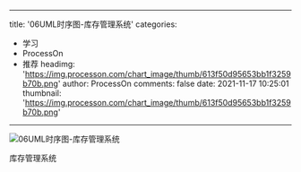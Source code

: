 
---
title: '06UML时序图-库存管理系统'
categories: 
 - 学习
 - ProcessOn
 - 推荐
headimg: 'https://img.processon.com/chart_image/thumb/613f50d95653bb1f3259b70b.png'
author: ProcessOn
comments: false
date: 2021-11-17 10:25:01
thumbnail: 'https://img.processon.com/chart_image/thumb/613f50d95653bb1f3259b70b.png'
---

<div>   
<img class="thumb" alt="06UML时序图-库存管理系统" src="https://img.processon.com/chart_image/thumb/613f50d95653bb1f3259b70b.png" referrerpolicy="no-referrer">
<p>库存管理系统</p>  
</div>
            